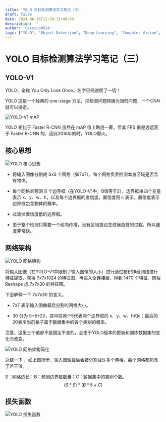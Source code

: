 ```yaml
---
title: 'YOLO 目标检测算法学习笔记（三）'
draft: false
date: 2024-06-16T11:20:31+08:00
description: ''
author: 'Cassius0924'
tags: ["YOLO", "Object Detection", "Deep Learning", "Computer Vision", "Notes"]
---
```


# YOLO 目标检测算法学习笔记（三）

## YOLO-V1

YOLO，全称 You Only Look Once。名字已经说明了一切！

YOLO 这是一个经典的 one-stage 方法，把检测问题转换为回归问题，一个CNN就可以搞定。

![YOLO-V1 mAP](https://s2.loli.net/2023/08/30/UHC9IP5gSdZfolr.png)

YOLO 相比于 Faster R-CNN 虽然在 mAP 值上略逊一筹，但其 FPS 值是远远高于 Faster R-CNN 的，因此2016年的时，YOLO爆火。

## 核心思想

![YOLO 核心思想]()

- 将输入图像分割成 SxS 个网格（如7x7），每个网格负责检测本身区域是否含有物体。
- 每个网格会预测 B 个边界框（在YOLO-V1中，B值等于2），边界框由四个变量表示 x、y、w、h，以及每个边界框的置信度，置信度用 c 表示。置信度表示边界框包含物体的概率。
- 过滤掉置信度低的边界框。

- 由于整个检测只需要一个前向传播，没有区域提议生成候选框的过程，所以速度非常快。

## 网络架构

![YOLO 网络架构]()

将输入图像（在YOLO-V1中限制了输入图像的大小）进行通过卷积神经网络进行特征提取，获得 7x7x1024 的特征图，再进入全连接层，得到 1470 个特征，随后 Reshape 成 7x7x30 的特征图。

下面解释一下 7x7x30 的含义。

- 7x7  表示输入图像最后分割的网格大小。

- 30 分为 5+5+20，其中前两个5代表两个边界框的 x、y、w、h和c；最后的20表示当前格子属于数据集中的各个类别的概率。

注意，这里三个值都不是固定不变的，会由于YOLO版本的更新和训练数据集的变化而改变。

![YOLO 网络架构简化](https://s2.loli.net/2023/08/30/3iVITLdxk4RA5Hf.png)

总结一下 ，如上图所示，输入图像最后会被分割成许多个网格，每个网格都包含了若干值。

S：网格边长；B：预测边界框数量；C：数据集中的类别个数。
$$
(S * S) * (B * 5 + C)
$$

## 损失函数

 

![YOLO 损失函数](https://s2.loli.net/2023/08/30/CfAGzFtPInQWOvj.png)


